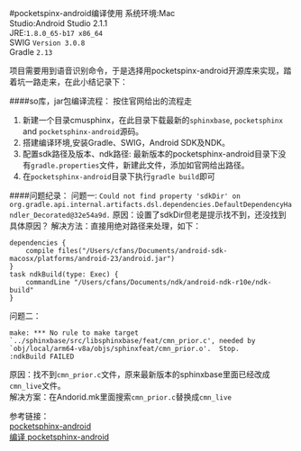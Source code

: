 #pocketspinx-android编译使用
系统环境:Mac   
Studio:Android Studio 2.1.1   
JRE:```1.8.0_65-b17 x86_64```  
SWIG ```Version 3.0.8```   
Gradle ```2.13```  


项目需要用到语音识别命令，于是选择用pocketspinx-android开源库来实现，踏着坑一路走来，在此小结记录下：

####so库，jar包编译流程：
按住官网给出的流程走   
1. 新建一个目录cmusphinx，在此目录下载最新的```sphinxbase```, ```pocketsphinx``` and ```pocketsphinx-android```源码。   
2. 搭建编译环境,安装Gradle、SWIG，Android SDK及NDK。     
3. 配置sdk路径及版本、ndk路径: 最新版本的pocketsphinx-android目录下没有```gradle.properties```文件，新建此文件，添加如官网给出路径。   
4. 在```pocketsphinx-android```目录下执行```gradle build```即可


####问题纪录：
问题一:
```Could not find property 'sdkDir' on org.gradle.api.internal.artifacts.dsl.dependencies.DefaultDependencyHandler_Decorated@32e54a9d.```
原因：设置了sdkDir但老是提示找不到，还没找到具体原因？
解决方法：直接用绝对路径来处理，如下：
>
```
dependencies {
    compile files("/Users/cfans/Documents/android-sdk-macosx/platforms/android-23/android.jar")
}
task ndkBuild(type: Exec) {
    commandLine "/Users/cfans/Documents/ndk/android-ndk-r10e/ndk-build"
}
```

问题二：
```
make: *** No rule to make target `../sphinxbase/src/libsphinxbase/feat/cmn_prior.c', needed by `obj/local/arm64-v8a/objs/sphinxfeat/cmn_prior.o'.  Stop.
:ndkBuild FAILED
```
原因：找不到```cmn_prior.c```文件，原来最新版本的sphinxbase里面已经改成```cmn_live```文件。   
解决方案：在Andorid.mk里面搜索```cmn_prior.c```替换成```cmn_live```


参考链接：  
[pocketsphinx-android](http://cmusphinx.sourceforge.net/wiki/tutorialandroid)   
[编译 pocketsphinx-android](http://www.android-studio.com.cn/article/38)
